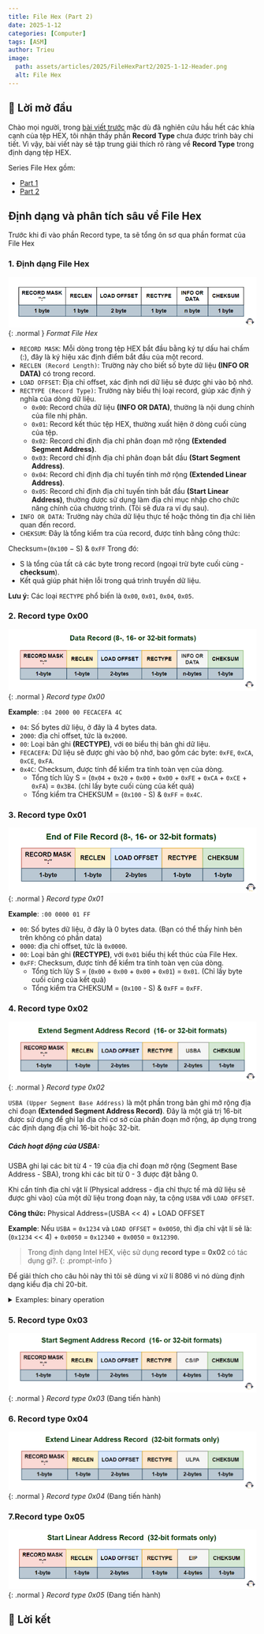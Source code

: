 ```yaml
---
title: File Hex (Part 2)
date: 2025-1-12
categories: [Computer]
tags: [ASM]
author: Trieu
image:
  path: assets/articles/2025/FileHexPart2/2025-1-12-Header.png
  alt: File Hex
---
```


## 🌱 Lời mở đầu
Chào mọi người, trong [bài viết trước](https://nguyen-dang-trieu.github.io/posts/FileHex/) mặc dù đã nghiên cứu hầu hết các khía cạnh của tệp HEX, tôi nhận thấy phần **Record Type** chưa được trình bày chi tiết. Vì vậy, bài viết này sẽ tập trung giải thích rõ ràng về **Record Type** trong định dạng tệp HEX.

Series File Hex gồm:
- [Part 1](https://nguyen-dang-trieu.github.io/posts/FileHex/)
- [Part 2](https://nguyen-dang-trieu.github.io/posts/FileHexPart2/)

## Định dạng và phân tích sâu về File Hex
Trước khi đi vào phần Record type, ta sẽ tổng ôn sơ qua phần format của File Hex
### 1. Định dạng File Hex
![Format File Hex](/assets/articles/2025/FileHexPart2/2025-1-12-FormatHex.png){: .normal }
_Format File Hex_

- `RECORD MASK`: Mỗi dòng trong tệp HEX bắt đầu bằng ký tự dấu hai chấm (:), đây là ký hiệu xác định điểm bắt đầu của một record.
- `RECLEN (Record Length)`: Trường này cho biết số byte dữ liệu **(INFO OR DATA)** có trong record.
- `LOAD OFFSET`: Địa chỉ offset, xác định nơi dữ liệu sẽ được ghi vào bộ nhớ.
- `RECTYPE (Record Type)`: Trường này biểu thị loại record, giúp xác định ý nghĩa của dòng dữ liệu.
    - `0x00`: Record chứa dữ liệu **(INFO OR DATA)**, thường là nội dung chính của file nhị phân.
    - `0x01`: Record kết thúc tệp HEX, thường xuất hiện ở dòng cuối cùng của tệp.
    - `0x02`: Record chỉ định địa chỉ phân đoạn mở rộng **(Extended Segment Address)**.
    - `0x03`: Record chỉ định địa chỉ phân đoạn bắt đầu **(Start Segment Address)**.
    - `0x04`: Record chỉ định địa chỉ tuyến tính mở rộng **(Extended Linear Address)**.
    - `0x05`: Record chỉ định địa chỉ tuyến tính bắt đầu **(Start Linear Address)**, thường được sử dụng làm địa chỉ mục nhập cho chức năng chính của chương trình. (Tôi sẽ đưa ra ví dụ sau).
- `INFO OR DATA`: Trường này chứa dữ liệu thực tế hoặc thông tin địa chỉ liên quan đến record.
- `CHEKSUM`: 
Đây là tổng kiểm tra của record, được tính bằng công thức:

Checksum=(`0x100` − S) & `0xFF`
Trong đó:
- S là tổng của tất cả các byte trong record (ngoại trừ byte cuối cùng - **checksum**).
- Kết quả giúp phát hiện lỗi trong quá trình truyền dữ liệu.

**Lưu ý:** Các loại `RECTYPE` phổ biến là `0x00`, `0x01`, `0x04`, `0x05`.

### 2. Record type 0x00
![Retype 0x00](/assets/articles/2025/FileHexPart2/2025-1-12-Retype00.png){: .normal }
_Record type 0x00_

**Example**: `:04 2000 00 FECACEFA 4C`
- `04`: Số bytes dữ liệu, ở đây là 4 bytes data.
- `2000`: địa chỉ offset, tức là `0x2000`.
- `00`: Loại bản ghi **(RECTYPE)**, với `00` biểu thị bản ghi dữ liệu.
- `FECACEFA`: Dữ liệu sẽ được ghi vào bộ nhớ, bao gồm các byte: `0xFE`, `0xCA`, `0xCE`, `0xFA`.
- `0x4C`: Checksum, được tính để kiểm tra tính toàn vẹn của dòng.
  - Tổng tích lũy S = (`0x04` + `0x20` + `0x00` + `0x00` + `0xFE` + `0xCA` + `0xCE` + `0xFA`) = `0x3B4`. (chỉ lấy byte cuối cùng của kết quả)
  - Tổng kiểm tra CHEKSUM = (`0x100` - S) & `0xFF` = `0x4C`.

### 3. Record type 0x01
![Retype 0x01](/assets/articles/2025/FileHexPart2/2025-1-12-Retype01.png){: .normal }
_Record type 0x01_

**Example**: `:00 0000 01 FF`
- `00`: Số bytes dữ liệu, ở đây là 0 bytes data. (Bạn có thể thấy hình bên trên không có phần data)
- `0000`: địa chỉ offset, tức là `0x0000`.
- `00`: Loại bản ghi **(RECTYPE)**, với `0x01` biểu thị kết thúc của File Hex.
- `0xFF`: Checksum, được tính để kiểm tra tính toàn vẹn của dòng.
  - Tổng tích lũy S = (`0x00` + `0x00` + `0x00` + `0x01`) = `0x01`. (Chỉ lấy byte cuối cùng của kết quả)
  - Tổng kiểm tra CHEKSUM = (`0x100` - S) & `0xFF` = `0xFF`.

### 4. Record type 0x02
![Retype 0x02](/assets/articles/2025/FileHexPart2/2025-1-12-Retype02.png){: .normal }
_Record type 0x02_

`USBA (Upper Segment Base Address)` là một phần trong bản ghi mở rộng địa chỉ đoạn **(Extended Segment Address Record)**. Đây là một giá trị 16-bit được sử dụng để ghi lại địa chỉ cơ sở của phân đoạn mở rộng, áp dụng trong các định dạng địa chỉ 16-bit hoặc 32-bit.

##### Cách hoạt động của USBA:
USBA ghi lại các bit từ 4 - 19 của địa chỉ đoạn mở rộng (Segment Base Address - SBA), trong khi các bit từ 0 - 3 được đặt bằng 0.

Khi cần tính địa chỉ vật lí (Physical address - địa chỉ thực tế mà dữ liệu sẽ được ghi vào) của một dữ liệu trong đoạn này, ta cộng `USBA` với `LOAD OFFSET`.

**Công thức:**
Physical Address=(USBA << 4) + LOAD OFFSET

**Example**:
Nếu `USBA` = `0x1234` và `LOAD OFFSET` = `0x0050`,
thì địa chỉ vật lí sẽ là: (`0x1234` << 4) + `0x0050` = `0x12340` + `0x0050` = `0x12390`.

> Trong định dạng Intel HEX, việc sử dụng **record type = 0x02** có tác dụng gì?.
{: .prompt-info }

Để giải thích cho câu hỏi này thì tôi sẽ dùng vi xử lí 8086 vì nó dùng định dạng kiểu địa chỉ 20-bit.

<details class="details-block" markdown="1">
<summary>Examples: binary operation </summary>
hello
</details>

### 5. Record type 0x03
![Retype 0x03](/assets/articles/2025/FileHexPart2/2025-1-12-Retype03.png){: .normal }
_Record type 0x03_
(Đang tiến hành)


### 6. Record type 0x04
![Retype 0x04](/assets/articles/2025/FileHexPart2/2025-1-12-Retype04.png){: .normal }
_Record type 0x04_
(Đang tiến hành)

### 7.Record type 0x05
![Retype 0x05](/assets/articles/2025/FileHexPart2/2025-1-12-Retype05.png){: .normal }
_Record type 0x05_
(Đang tiến hành)

## 🍁 Lời kết 
